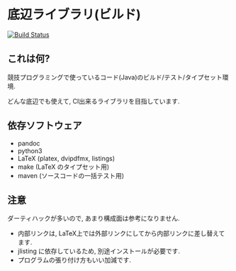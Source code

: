 底辺ライブラリ(ビルド)
==============================
[![Build Status](https://travis-ci.org/monyone/library_pandoc.svg?branch=master)](https://travis-ci.org/monyone/library_pandoc)

これは何?
---------

競技プログラミングで使っているコード(Java)のビルド/テスト/タイプセット環境.

どんな底辺でも使えて, CI出来るライブラリを目指しています.

依存ソフトウェア
----------------

+ pandoc
+ python3
+ LaTeX (platex, dvipdfmx, listings)
+ make (LaTeX のタイプセット用)
+ maven (ソースコードの一括テスト用)

注意
----
ダーティハックが多いので, あまり構成面は参考になりません.

+ 内部リンクは, LaTeX上では外部リンクにしてから内部リンクに差し替えてます.
+ jlisting に依存しているため, 別途インストールが必要です.
+ プログラムの張り付け方もいい加減です.
